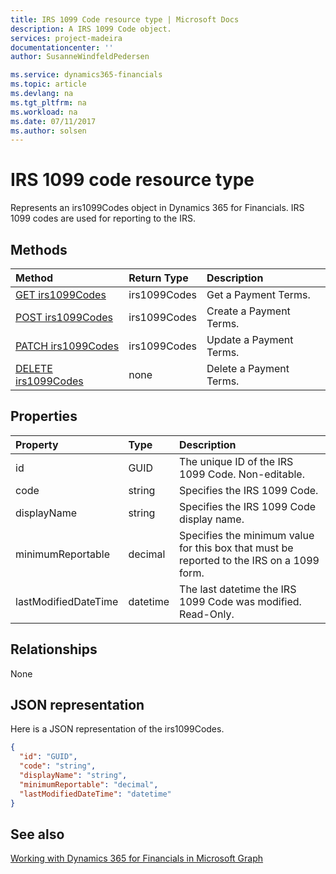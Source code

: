 ```yaml
---
title: IRS 1099 Code resource type | Microsoft Docs
description: A IRS 1099 Code object.
services: project-madeira
documentationcenter: ''
author: SusanneWindfeldPedersen

ms.service: dynamics365-financials
ms.topic: article
ms.devlang: na
ms.tgt_pltfrm: na
ms.workload: na
ms.date: 07/11/2017
ms.author: solsen
---
```


# IRS 1099 code resource type
Represents an irs1099Codes object in Dynamics 365 for Financials. IRS 1099 codes are used for reporting to the IRS.

## Methods

| Method       | Return Type  |Description|
|:---------------|:--------|:----------|
|[GET irs1099Codes](../api/dynamics_get_irs1099.md)|irs1099Codes|Get a Payment Terms.|
|[POST irs1099Codes](../api/dynamics_create_irs1099.md)|irs1099Codes|Create a Payment Terms.|
|[PATCH irs1099Codes](../api/dynamics_update_irs1099.md)|irs1099Codes|Update a Payment Terms.|
|[DELETE irs1099Codes](../api/dynamics_delete_irs1099.md)|none|Delete a Payment Terms.|

## Properties
| Property	   | Type	|Description|
|:---------------|:--------|:----------|
|id|GUID|The unique ID of the IRS 1099 Code. Non-editable.|
|code|string|Specifies the IRS 1099 Code. |
|displayName|string|Specifies the IRS 1099 Code display name.|
|minimumReportable|decimal|Specifies the minimum value for this box that must be reported to the IRS on a 1099 form.|
|lastModifiedDateTime|datetime|The last datetime the IRS 1099 Code was modified. Read-Only.|  


## Relationships
None

## JSON representation

Here is a JSON representation of the irs1099Codes.


```json
{
  "id": "GUID",
  "code": "string",
  "displayName": "string",
  "minimumReportable": "decimal",
  "lastModifiedDateTime": "datetime"
}

```

## See also
[Working with Dynamics 365 for Financials in Microsoft Graph](../resources/dynamics_overview.md) 
